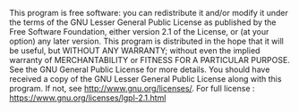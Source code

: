 
This program is free software: you can redistribute it and/or modify
it under the terms of the GNU Lesser General Public License as published by
the Free Software Foundation, either version 2.1 of the License, or
(at your option) any later version.
This program is distributed in the hope that it will be useful,
but WITHOUT ANY WARRANTY; without even the implied warranty of
MERCHANTABILITY or FITNESS FOR A PARTICULAR PURPOSE. See the
GNU General Public License for more details.
You should have received a copy of the GNU Lesser General Public License
along with this program. If not, see <http://www.gnu.org/licenses/>.
For full license : <https://www.gnu.org/licenses/lgpl-2.1.html>
